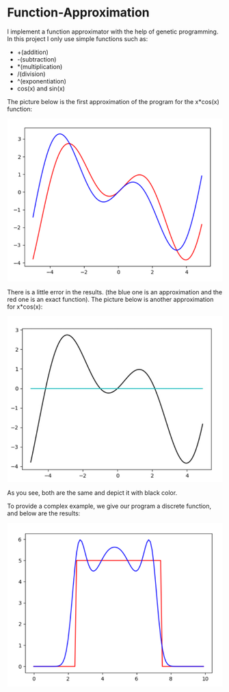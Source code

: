 # Function-Approximation
I implement a function approximator with the help of genetic programming. In this project I only use simple functions such as:
+ +(addition)
+ -(subtraction)
+ *(multiplication)
+ /(division)
+ ^(exponentiation)
+ cos(x) and sin(x)

The picture below is the first approximation of the program for the x*cos(x) function:

![xcosx](https://github.com/aminh7325/Function-Approximation/blob/main/Files/xcosx.png)

There is a little error in the results. (the blue one is an approximation and the red one is an exact function). The picture below is another approximation for x*cos(x):

![xcosx2](https://github.com/aminh7325/Function-Approximation/blob/main/Files/xcosx2.png)

As you see, both are the same and depict it with black color.

To provide a complex example, we give our program a discrete function, and below are the results:

![discrete](https://github.com/aminh7325/Function-Approximation/blob/main/Files/Discrete.png)
